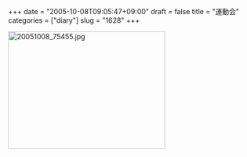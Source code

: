 +++
date = "2005-10-08T09:05:47+09:00"
draft = false
title = "運動会"
categories = ["diary"]
slug = "1628"
+++

<img src="http://ieiriblog.img.jugem.cc/20051008_75455.jpg" class="pict" width="320" height="240" alt="20051008_75455.jpg" />
